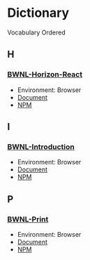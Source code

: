 # Dictionary

Vocabulary Ordered

## H

### [BWNL-Horizon-React](//github.com/SudoDotDog/BWNL-Horizon-React)

-   Environment: Browser
-   [Document](//horizon-react.bwnl.io)
-   [NPM](//www.npmjs.com/package/@bwnl/react-horizon)

## I

### [BWNL-Introduction](//github.com/SudoDotDog/BWNL-Introduction)

-   Environment: Browser
-   [Document](//introduction.bwnl.io)
-   [NPM](//www.npmjs.com/package/@bwnl/introduction)

## P

### [BWNL-Print](//github.com/SudoDotDog/BWNL-Print)

-   Environment: Browser
-   [Document](//print.bwnl.io)
-   [NPM](//www.npmjs.com/package/@bwnl/print)
